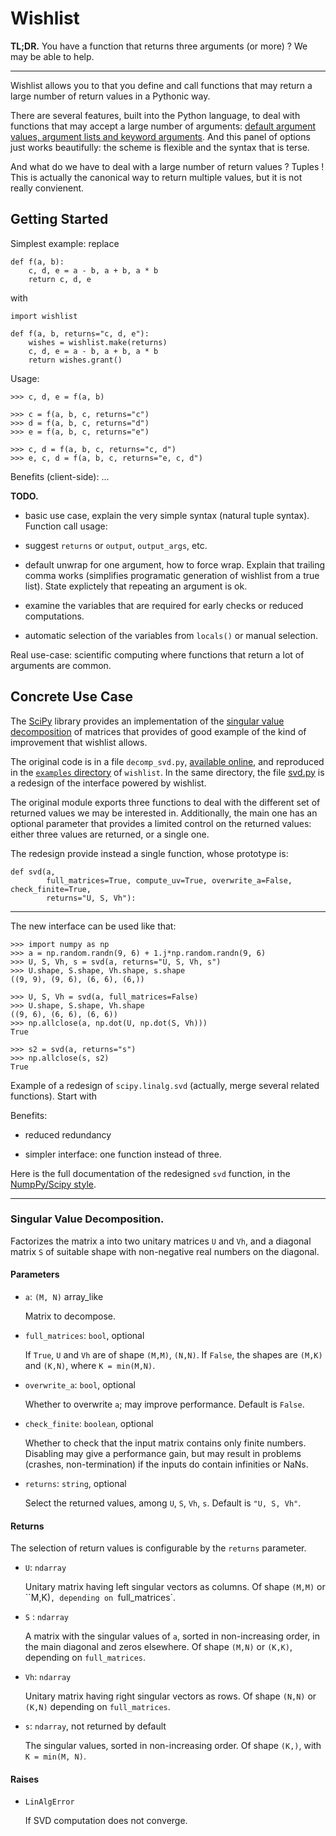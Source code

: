 
Wishlist
================================================================================

**TL;DR.** You have a function that returns three arguments (or more) ?
We may be able to help.

-----

Wishlist allows you to that you define and call functions that may
return a large number of return values in a Pythonic way.

There are several features, built into the Python language, to deal with
functions that may accept a large number of arguments: [default argument values, 
argument lists and keyword arguments][arguments]. And this panel of options
just works beautifully: the scheme is flexible and the syntax that is terse.

[arguments]: https://docs.python.org/2/tutorial/controlflow.html#more-on-defining-functions

And what do we have to deal with a large number of return values ? Tuples !
This is actually the canonical way to return multiple values, but it is not 
really convienent.


Getting Started
--------------------------------------------------------------------------------

Simplest example: replace

  
    def f(a, b):
        c, d, e = a - b, a + b, a * b
        return c, d, e

with

    import wishlist

    def f(a, b, returns="c, d, e"):
        wishes = wishlist.make(returns)
        c, d, e = a - b, a + b, a * b
        return wishes.grant()


Usage:

    >>> c, d, e = f(a, b) 

    >>> c = f(a, b, c, returns="c")
    >>> d = f(a, b, c, returns="d")
    >>> e = f(a, b, c, returns="e")

    >>> c, d = f(a, b, c, returns="c, d")
    >>> e, c, d = f(a, b, c, returns="e, c, d")    

Benefits (client-side): ...


**TODO.**

  - basic use case, explain the very simple syntax (natural tuple syntax).
    Function call usage:

  - suggest `returns` or `output`, `output_args`, etc.

  - default unwrap for one argument, how to force wrap. Explain that trailing
    comma works (simplifies programatic generation of wishlist from a true 
    list). State explictely that repeating an argument is ok.

  - examine the variables that are required for early checks or 
    reduced computations.

  - automatic selection of the variables from `locals()` or
    manual selection.


Real use-case: scientific computing where functions that return a lot of
arguments are common.

Concrete Use Case
--------------------------------------------------------------------------------

The [SciPy](http://www.scipy.org/) library provides an implementation of 
the [singular value decomposition][svd] of matrices that provides of good
example of the kind of improvement that wishlist allows. 

The original code is in a file `decomp_svd.py`, [available online][decomp_svd.py], 
and reproduced in the [`examples` directory][examples] of `wishlist`. In the
same directory, the file [svd.py] is a redesign of the interface powered by
wishlist.

[svd]: http://en.wikipedia.org/wiki/Singular_value_decomposition
[decomp_svd.py]: https://github.com/scipy/scipy/blob/master/scipy/linalg/decomp_svd.py
[examples]: https://github.com/boisgera/wishlist/tree/master/examples
[svd.py]: https://github.com/boisgera/wishlist/tree/master/examples/svd.py

The original module exports three functions to deal with the different set of
returned values we may be interested in. Additionally, the main one has an 
optional parameter that provides a limited control on the returned values:
either three values are returned, or a single one.

The redesign provide instead a single function, whose prototype is:

    def svd(a, 
            full_matrices=True, compute_uv=True, overwrite_a=False, check_finite=True,
            returns="U, S, Vh"):


-----

The new interface can be used like that:

    >>> import numpy as np
    >>> a = np.random.randn(9, 6) + 1.j*np.random.randn(9, 6)
    >>> U, S, Vh, s = svd(a, returns="U, S, Vh, s")
    >>> U.shape, S.shape, Vh.shape, s.shape
    ((9, 9), (9, 6), (6, 6), (6,))

    >>> U, S, Vh = svd(a, full_matrices=False)
    >>> U.shape, S.shape, Vh.shape
    ((9, 6), (6, 6), (6, 6))
    >>> np.allclose(a, np.dot(U, np.dot(S, Vh)))
    True

    >>> s2 = svd(a, returns="s")
    >>> np.allclose(s, s2)
    True




Example of a redesign of `scipy.linalg.svd` (actually, merge several
related functions). Start with 

Benefits:


  - reduced redundancy

  - simpler interface: one function instead of three.




Here is the full documentation of the redesigned `svd` function, 
in the [NumpPy/Scipy style][numpy-doc].

[numpy-doc]: https://github.com/numpy/numpy/blob/master/doc/HOWTO_DOCUMENT.rst.txt

-----

### Singular Value Decomposition.

Factorizes the matrix a into two unitary matrices `U` and `Vh`, and
a diagonal matrix `S` of suitable shape with non-negative real 
numbers on the diagonal.
    

#### Parameters

  - `a`: `(M, N)` array_like

    Matrix to decompose.

  - `full_matrices`: `bool`, optional
    
    If `True`, `U` and `Vh` are of shape `(M,M)`, `(N,N)`.
    If `False`, the shapes are `(M,K)` and `(K,N)`, where `K = min(M,N)`.

  - `overwrite_a`: `bool`, optional
      
     Whether to overwrite `a`; may improve performance.
     Default is `False`.

  - `check_finite`: `boolean`, optional
    
    Whether to check that the input matrix contains only finite numbers.
    Disabling may give a performance gain, but may result in problems
    (crashes, non-termination) if the inputs do contain infinities or NaNs.

  - `returns`: `string`, optional 
     
    Select the returned values, among `U`, `S`, `Vh`, `s`.
    Default is `"U, S, Vh"`.

#### Returns

The selection of return values is configurable by the `returns` parameter.

  - `U`: `ndarray`

    Unitary matrix having left singular vectors as columns.
    Of shape `(M,M)` or ``M,K)`, depending on `full_matrices`.

  - `S` : `ndarray`

    A matrix with the singular values of `a`, sorted in non-increasing
    order, in the main diagonal and zeros elsewhere.
    Of shape `(M,N)` or `(K,K)`, depending on `full_matrices`.

  - `Vh`: `ndarray`
     
    Unitary matrix having right singular vectors as rows.
    Of shape `(N,N)` or `(K,N)` depending on `full_matrices`.
    
  - `s`: `ndarray`, not returned by default
            
    The singular values, sorted in non-increasing order.
    Of shape `(K,)`, with `K = min(M, N)`.

#### Raises

  - `LinAlgError`

    If SVD computation does not converge.

